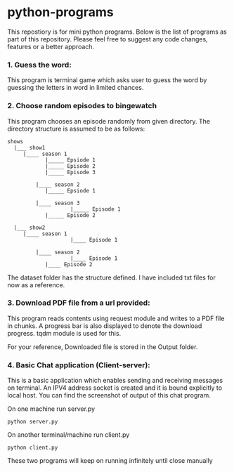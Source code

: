 # python-programs

This repostiory is for mini python programs.
Below is the list of programs as part of this repository. Please feel free to suggest any code changes, features or a better approach.

### 1. Guess the word:

This program is terminal game which asks user to guess the word by guessing the letters in word in limited chances.

### 2. Choose random episodes to bingewatch

This program chooses an episode randomly from given directory.
The directory structure is assumed to be as follows:

```
shows
  |___ show1
	 |____ season 1
		    |_____ Epsiode 1
		    |_____ Episode 2
		    |_____ Episode 3

         |____ season 2
		    |_____ Epsiode 1

         |____ season 3
                    |_____ Episode 1
		    |_____ Episode 2

  |___ show2
	 |____ season 1
                    |____ Episode 1

         |____ season 2
                    |____ Episode 1
		    |____ Episode 2

```
The dataset folder has the structure defined. I have included txt files for now as a reference.

### 3. Download PDF file from a url provided:

This program reads contents using request module and writes to a PDF file in chunks.
A progress bar is also displayed to denote the download progress. tqdm module is used for this.

For your reference, Downloaded file is stored in the Output folder. 

### 4. Basic Chat application (Client-server):

This is a basic application which enables sending and receiving messages on terminal.
An IPV4 address socket is created and it is bound explicitly to local host.
You can find the screenshot of output of this chat program.

On one machine run server.py

```python server.py```

On another terminal/machine run client.py

```python client.py```  

These two programs will keep on running infinitely until close manually
